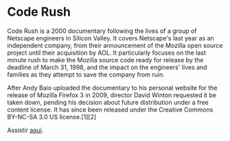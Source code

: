 # Code Rush

Code Rush is a 2000 documentary following the lives of a group of Netscape engineers in Silicon Valley. It covers Netscape's last year as an independent company, from their announcement of the Mozilla open source project until their acquisition by AOL. It particularly focuses on the last minute rush to make the Mozilla source code ready for release by the deadline of March 31, 1998, and the impact on the engineers' lives and families as they attempt to save the company from ruin.

After Andy Baio uploaded the documentary to his personal website for the release of Mozilla Firefox 3 in 2009, director David Winton requested it be taken down, pending his decision about future distribution under a free content license. It has since been released under the Creative Commons BY-NC-SA 3.0 US license.[1][2]




Assistir [aqui].

[aqui]: https://www.youtube.com/watch?v=u404SLJj7ig
